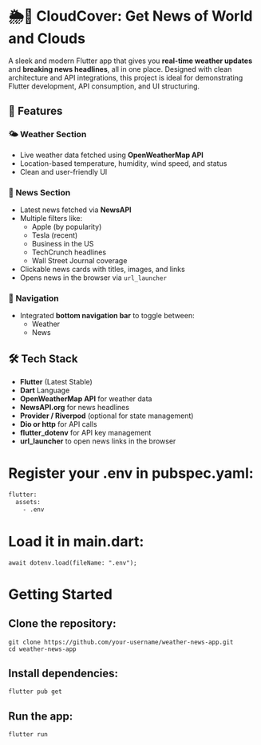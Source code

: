 # 🌦️📰 CloudCover: Get News of World and Clouds

A sleek and modern Flutter app that gives you **real-time weather updates** and **breaking news headlines**, all in one place. Designed with clean architecture and API integrations, this project is ideal for demonstrating Flutter development, API consumption, and UI structuring.

## 🚀 Features

### 🌤️ Weather Section
- Live weather data fetched using **OpenWeatherMap API**
- Location-based temperature, humidity, wind speed, and status
- Clean and user-friendly UI

### 📰 News Section
- Latest news fetched via **NewsAPI**
- Multiple filters like:
  - Apple (by popularity)
  - Tesla (recent)
  - Business in the US
  - TechCrunch headlines
  - Wall Street Journal coverage
- Clickable news cards with titles, images, and links
- Opens news in the browser via `url_launcher`

### 🧭 Navigation
- Integrated **bottom navigation bar** to toggle between:
  - Weather
  - News

## 🛠️ Tech Stack

- **Flutter** (Latest Stable)
- **Dart** Language
- **OpenWeatherMap API** for weather data
- **NewsAPI.org** for news headlines
- **Provider / Riverpod** (optional for state management)
- **Dio or http** for API calls
- **flutter_dotenv** for API key management
- **url_launcher** to open news links in the browser

# Register your .env in pubspec.yaml:
```bash
flutter:
  assets:
    - .env
```

# Load it in main.dart:
```
await dotenv.load(fileName: ".env");
```
# Getting Started
## Clone the repository:
```
git clone https://github.com/your-username/weather-news-app.git
cd weather-news-app
```

## Install dependencies:
```
flutter pub get
```

## Run the app:
```
flutter run
```
